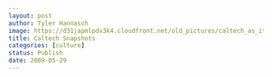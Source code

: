 ```yaml
---
layout: post
author: Tyler Hannasch
image: https://d31japmlpdv3k4.cloudfront.net/old_pictures/caltech_as_it_happens/6a0105349b8251970b01156facb31d970c.jpg
title: Caltech Snapshots
categories: [culture]
status: Publish
date: 2009-05-29
---
```



